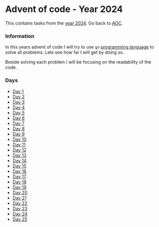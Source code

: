 # Advent of code - Year 2024

This contains tasks from the [year 2024](https://adventofcode.com/2024). Go back to [AOC](../adventofcode.md).

### Information

In this years advent of code I will try to use `go` [programming language](https://go.dev) to solve all problems. Lets see how far I will get by doing so.

Beside solving each problem I will be focusing on the readability of the code.

### Days

- [Day 1](2024-1.md)
- [Day 2](2024-2.md)
- [Day 3](2024-3.md)
- [Day 4](2024-4.md)
- [Day 5](2024-5.md)
- [Day 6](2024-6.md)
- [Day 7](2024-7.md)
- [Day 8](2024-8.md)
- [Day 9](2024-9.md)
- [Day 10](2024-10.md)
- [Day 11](2024-11.md)
- [Day 12](2024-12.md)
- [Day 13](2024-13.md)
- [Day 14](2024-14.md)
- [Day 15](2024-15.md)
- [Day 16](2024-16.md)
- [Day 17](2024-17.md)
- [Day 18](2024-18.md)
- [Day 19](2024-19.md)
- [Day 20](2024-20.md)
- [Day 21](2024-21.md)
- [Day 22](2024-22.md)
- [Day 23](2024-23.md)
- [Day 24](2024-24.md)
- [Day 25](2024-25.md)

